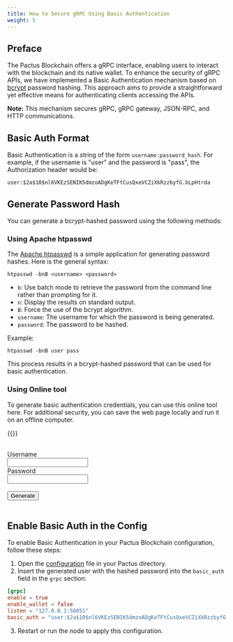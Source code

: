 ```yaml
---
title: How to Secure gRPC Using Basic Authentication
weight: 5
---
```


## Preface

The Pactus Blockchain offers a gRPC interface, enabling users to interact with the blockchain
and its native wallet. To enhance the security of gRPC APIs, we have implemented a Basic Authentication
mechanism based on [bcrypt](https://en.wikipedia.org/wiki/Bcrypt) password hashing.
This approach aims to provide a straightforward yet effective means for authenticating clients accessing the APIs.

**Note:** This mechanism secures gRPC, gRPC gateway, JSON-RPC, and HTTP communications.

## Basic Auth Format

Basic Authentication is a string of the form `username:password_hash`.
For example, if the username is "user" and the password is "pass", the Authorization header would be:

```text
user:$2a$10$nl6VKEzSENIK5dmzoADgKeTFtCusQxeVCZiXkRzzbyfG.bLpHtrda
```

## Generate Password Hash

You can generate a bcrypt-hashed password using the following methods:

### Using Apache htpasswd

The [Apache htpasswd](https://httpd.apache.org/docs/2.4/programs/htpasswd.html)
is a simple application for generating password hashes.
Here is the general syntax:

```shell
htpasswd -bnB <username> <password>
```

- `b`: Use batch mode to retrieve the password from the command line rather than prompting for it.
- `n`: Display the results on standard output.
- `B`: Force the use of the bcrypt algorithm.
- `username`: The username for which the password is being generated.
- `password`: The password to be hashed.

Example:

```shell
htpasswd -bnB user pass
```

This process results in a bcrypt-hashed password that can be used for basic authentication.

### Using Online tool

To generate basic authentication credentials, you can use this online tool here.
For additional security, you can save the web page locally and run it on an offline computer.

{{<basic-auth>}}

</br>
<form id="passwdForm">
  <label for="username">Username</label><br />
  <input type="text" id="username" name="username" /><br />
  <label for="password">Password</label><br />
  <input type="password" id="password" name="password" /><br /><br />
  <button type="button" class="custom-button" onclick="generateHtpasswd(event)">
    Generate
  </button>
  <br>
  <br>
  <p id="output"></p>
</form>

## Enable Basic Auth in the Config

To enable Basic Authentication in your Pactus Blockchain configuration, follow these steps:

1. Open the [configuration](https://docs.pactus.org/get-started/configuration/) file in your Pactus directory.
2. Insert the generated user with the hashed password into the `basic_auth` field in the `grpc` section:

```toml
[grpc]
enable = true
enable_wallet = false
listen = "127.0.0.1:50051"
basic_auth = "user:$2a$10$nl6VKEzSENIK5dmzoADgKeTFtCusQxeVCZiXkRzzbyfG.bLpHtrda"
```

3. Restart or run the node to apply this configuration.
